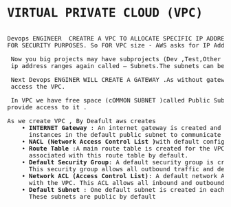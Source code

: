 
<pre>
<h1>VIRTUAL PRIVATE CLOUD (VPC)</h1>
Devops ENGINEER  CREATRE A VPC TO ALLOCATE SPECIFIC IP ADDRESS RANGE TO OUR PROJECTS
FOR SECURITY PURPOSES. So FOR VPC size - AWS asks for IP Address Ranges.

 Now you big projects may have subprojects (Dev ,Test,Other etc): so we will split 
 ip address ranges again called – Subnets.The subnets can be public and private.

 Next Devops ENGINER WILL CREATE A GATEWAY .As without gateway we wont be able to
 access the VPC. 

 In VPC we have free space (cOMMON SUBNET )called Public Subnet . And internet gateway 
provide access to it .

As we create VPC , By Deafult aws creates
    • <B>INTERNET Gateway </B>: An internet gateway is created and attached to the VPC. This allows 
      instances in the default public subnet to communicate with the internet.
    • <B>NACL (Network Access Control List )</B>with default configuration provides security a subnet level 
    • <B>Route Table </B>:A main route table is created for the VPC, and all subnets are 
      associated with this route table by default. 
    • <B>Default Security Group</B>: A default security group is created and associated with the VPC. 
      This security group allows all outbound traffic and denies all inbound traffic by default. 
    • <B>Network ACL (Access Control List)</B>: A default network ACL is created and associated 
      with the VPC. This ACL allows all inbound and outbound traffic by default. 
    • <B>Default Subnet </B>: One default subnet is created in each Availability Zone within the VPC.
      These subnets are public by default
    
    <h4></h4>
</pre>



<pre>
<h1></h1>
    <h4></h4>
</pre>



<pre>
<h1></h1>
    <h4></h4>
</pre>
